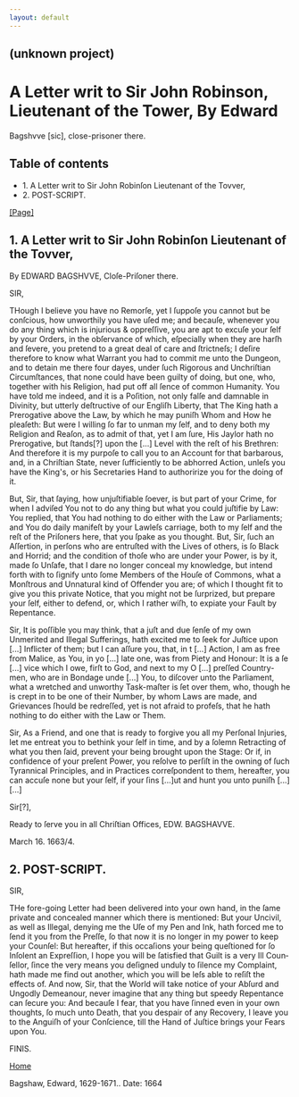 ```yaml
---
layout: default
---
```

## (unknown project)

# A Letter writ to Sir John Robinson, Lieutenant of the Tower, By Edward
Bagshvve [sic], close-prisoner there.

## Table of contents

  * 1\. A Letter writ to Sir John Robinſon Lieutenant of the Tovver,
  * 2\. POST-SCRIPT.

[[Page]](http://eebo.chadwyck.com/downloadtiff?vid=151527&page=1)

## 1\. A Letter writ to Sir John Robinſon Lieutenant of the Tovver,

By EDWARD BAGSHVVE, Cloſe-Priſoner there.

SIR,

THough I believe you have no Remorſe, yet I ſuppoſe you cannot but be
conſcious, how unworthily you have uſed me; and be­cauſe, whenever you do any
thing which is injuri­ous & oppreſſive, you are apt to excuſe your ſelf by
your Orders, in the obſervance of which, eſpecially when they are harſh and
ſevere, you pretend to a great deal of care and ſtrictneſs; I deſire therefore
to know what Warrant you had to commit me un­to the Dungeon, and to detain me
there four dayes, under ſuch Rigorous and Unchriſtian Circumſtan­ces, that
none could have been guilty of doing, but one, who, together with his
Religion, had put off all ſence of common Humanity. You have told me indeed,
and it is a Poſition, not only falſe and damnable in Divinity, but utterly
deſtructive of our Engliſh Liberty, that The King hath a Prerogative above the
Law, by which he may puniſh Whom and How he pleaſeth: But were I willing ſo
far to unman my ſelf, and to deny both my Religion and Reaſon, as to admit of
that, yet I am ſure, His Jaylor hath no Prerogative, but ſtands[?] upon the
[...] Level with the reſt of his Brethren: And therefore it is my purpoſe to
call you to an Account for that barbarous, and, in a Chriſtian State, never
ſufficiently to be abhorred Action, unleſs you have the King's, or his
Secretaries Hand to authoririze you for the doing of it.

But, Sir, that ſaying, how unjuſtifiable ſoever, is but part of your Crime,
for when I adviſed You not to do any thing but what you could juſtifie by Law:
You replied, that You had nothing to do either with the Law or Parliaments;
and You do daily ma­nifeſt by your Lawleſs carriage, both to my ſelf and the
reſt of the Priſoners here, that you ſpake as you thought. But, Sir, ſuch an
Aſſertion, in perſons who are entruſted with the Lives of others, is ſo Black
and Horrid; and the condition of thoſe who are under your Power, is by it,
made ſo Unſafe, that I dare no longer conceal my knowledge, but intend forth
with to ſignify unto ſome Members of the Houſe of Commons, what a Monſtrous
and Unnatural kind of Offender you are; of which I thought fit to give you
this private Notice, that you might not be ſur­prized, but prepare your ſelf,
either to defend, or, which I rather wiſh, to expiate your Fault by
Re­pentance.

Sir, It is poſſible you may think, that a juſt and due ſenſe of my own
Unmerited and Illegal Suffer­ings, hath excited me to ſeek for Juſtice upon
[...] Inflicter of them; but I can aſſure you, that, in t [...] Action, I am
as free from Malice, as You, in yo [...] late one, was from Piety and Honour:
It is a ſe [...] ­vice which I owe, firſt to God, and next to my O [...]
­preſſed Country-men, who are in Bondage unde [...] You, to diſcover unto the
Parliament, what a wret­ched and unworthy Task-maſter is ſet over them, who,
though he is crept in to be one of their Num­ber, by whom Laws are made, and
Grievances ſhould be redreſſed, yet is not afraid to profeſs, that he hath
nothing to do either with the Law or Them.

Sir, As a Friend, and one that is ready to forgive you all my Perſonal
Injuries, let me entreat you to bethink your ſelf in time, and by a ſolemn
Retract­ing of what you then ſaid, prevent your being brought upon the Stage:
Or if, in confidence of your preſent Power, you reſolve to perſiſt in the
owning of ſuch Tyrannical Principles, and in Pra­ctices correſpondent to them,
hereafter, you can ac­cuſe none but your ſelf, if your ſins  [...]ut and hunt
you unto puniſh [...] [...]

Sir[?],

Ready to ſerve you in all Chriſtian Offices, EDW. BAGSHAVVE.

March 16\. 1663/4.

## 2\. POST-SCRIPT.

SIR,

THe fore-going Letter had been delivered into your own hand, in the ſame
private and concealed manner which there is mentioned: But your Uncivil, as
well as Il­legal, denying me the Uſe of my Pen and Ink, hath forced me to ſend
it you from the Preſſe, ſo that now it is no longer in my power to keep your
Counſel: But hereafter, if this occaſions your being queſtioned for ſo
Inſolent an Expreſ­ſion, I hope you will be ſatisfied that Guilt is a very Ill
Coun­ſellor, ſince the very means you deſigned unduly to ſilence my Complaint,
hath made me find out another, which you will be leſs able to reſiſt the
effects of. And now, Sir, that the World will take notice of your Abſurd and
Ungodly De­meanour, never imagine that any thing but speedy Repen­tance can
ſecure you: And becauſe I fear, that you have ſinned even in your own
thoughts, ſo much unto Death, that you despair of any Recovery, I leave you to
the Anguiſh of your Conſcience, till the Hand of Juſtice brings your Fears
upon You.

FINIS.

[Home](/)

Bagshaw, Edward, 1629-1671.. Date: 1664  

